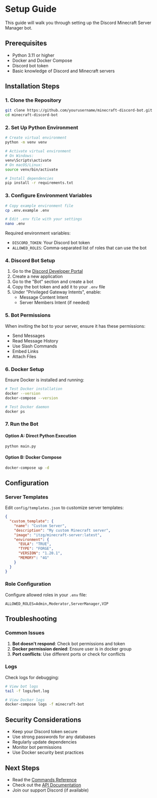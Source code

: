 # Setup Guide

This guide will walk you through setting up the Discord Minecraft Server Manager bot.

## Prerequisites

- Python 3.11 or higher
- Docker and Docker Compose
- Discord bot token
- Basic knowledge of Discord and Minecraft servers

## Installation Steps

### 1. Clone the Repository

```bash
git clone https://github.com/yourusername/minecraft-discord-bot.git
cd minecraft-discord-bot
```

### 2. Set Up Python Environment

```bash
# Create virtual environment
python -m venv venv

# Activate virtual environment
# On Windows:
venv\Scripts\activate
# On macOS/Linux:
source venv/bin/activate

# Install dependencies
pip install -r requirements.txt
```

### 3. Configure Environment Variables

```bash
# Copy example environment file
cp .env.example .env

# Edit .env file with your settings
nano .env
```

Required environment variables:
- `DISCORD_TOKEN`: Your Discord bot token
- `ALLOWED_ROLES`: Comma-separated list of roles that can use the bot

### 4. Discord Bot Setup

1. Go to the [Discord Developer Portal](https://discord.com/developers/applications)
2. Create a new application
3. Go to the "Bot" section and create a bot
4. Copy the bot token and add it to your `.env` file
5. Under "Privileged Gateway Intents", enable:
   - Message Content Intent
   - Server Members Intent (if needed)

### 5. Bot Permissions

When inviting the bot to your server, ensure it has these permissions:
- Send Messages
- Read Message History
- Use Slash Commands
- Embed Links
- Attach Files

### 6. Docker Setup

Ensure Docker is installed and running:

```bash
# Test Docker installation
docker --version
docker-compose --version

# Test Docker daemon
docker ps
```

### 7. Run the Bot

#### Option A: Direct Python Execution
```bash
python main.py
```

#### Option B: Docker Compose
```bash
docker-compose up -d
```

## Configuration

### Server Templates

Edit `config/templates.json` to customize server templates:

```json
{
  "custom_template": {
    "name": "Custom Server",
    "description": "My custom Minecraft server",
    "image": "itzg/minecraft-server:latest",
    "environment": {
      "EULA": "TRUE",
      "TYPE": "FORGE",
      "VERSION": "1.20.1",
      "MEMORY": "4G"
    }
  }
}
```

### Role Configuration

Configure allowed roles in your `.env` file:

```env
ALLOWED_ROLES=Admin,Moderator,ServerManager,VIP
```

## Troubleshooting

### Common Issues

1. **Bot doesn't respond**: Check bot permissions and token
2. **Docker permission denied**: Ensure user is in docker group
3. **Port conflicts**: Use different ports or check for conflicts

### Logs

Check logs for debugging:

```bash
# View bot logs
tail -f logs/bot.log

# View Docker logs
docker-compose logs -f minecraft-bot
```

## Security Considerations

- Keep your Discord token secure
- Use strong passwords for any databases
- Regularly update dependencies
- Monitor bot permissions
- Use Docker security best practices

## Next Steps

- Read the [Commands Reference](COMMANDS.md)
- Check out the [API Documentation](API.md)
- Join our support Discord (if available)
